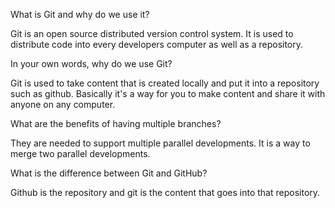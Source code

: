 What is Git and why do we use it? 

Git is an open source distributed version control system. It is used to distribute code into every developers computer as well as a repository.

In your own words, why do we use Git?

 Git is used to take content that is created locally and put it into a repository such as github. Basically it's a way for you to make content and share it with anyone on any computer.

What are the benefits of having multiple branches?

They are needed to support multiple parallel developments. It is a way to merge two parallel developments.

What is the difference between Git and GitHub?

Github is the repository and git is the content that goes into that repository.